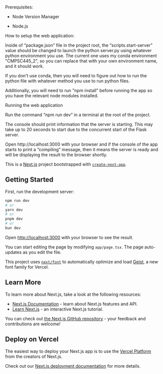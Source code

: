 Prerequisites: 

* Node Version Manager 

* Node.js 

How to setup the web application: 

Inside of “package.json” file in the project root, the “scripts.start-server” value should be changed to launch the python server.py using whatever python environment you use. The current one uses my conda environment "CMPSC445_2", so you can replace that with your own environment name, and it should work.  

If you don't use conda, then you will need to figure out how to run the python file with whatever method you use to run python files. 

Additionally, you will need to run "npm install" before running the app so you have the relevant node modules installed. 

 

Running the web application 

Run the command “npm run dev” in a terminal at the root of the project.  

The console should print information that the server is starting. This may take up to 20 seconds to start due to the concurrent start of the Flask server. 

Open http://localhost:3000 with your browser and if the console of the app starts to print a “compiling” message, then it means the server is ready and will be displaying the result to the browser shortly.




This is a [Next.js](https://nextjs.org) project bootstrapped with [`create-next-app`](https://nextjs.org/docs/app/api-reference/cli/create-next-app).

## Getting Started

First, run the development server:

```bash
npm run dev
# or
yarn dev
# or
pnpm dev
# or
bun dev
```

Open [http://localhost:3000](http://localhost:3000) with your browser to see the result.

You can start editing the page by modifying `app/page.tsx`. The page auto-updates as you edit the file.

This project uses [`next/font`](https://nextjs.org/docs/app/building-your-application/optimizing/fonts) to automatically optimize and load [Geist](https://vercel.com/font), a new font family for Vercel.

## Learn More

To learn more about Next.js, take a look at the following resources:

- [Next.js Documentation](https://nextjs.org/docs) - learn about Next.js features and API.
- [Learn Next.js](https://nextjs.org/learn) - an interactive Next.js tutorial.

You can check out [the Next.js GitHub repository](https://github.com/vercel/next.js) - your feedback and contributions are welcome!

## Deploy on Vercel

The easiest way to deploy your Next.js app is to use the [Vercel Platform](https://vercel.com/new?utm_medium=default-template&filter=next.js&utm_source=create-next-app&utm_campaign=create-next-app-readme) from the creators of Next.js.

Check out our [Next.js deployment documentation](https://nextjs.org/docs/app/building-your-application/deploying) for more details.
